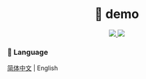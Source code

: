 <h1 align="center">🚀 demo</h1>

<p align="center">
<a target="_blank" href="https://github.com/zhouboyi1998/demo"> 
<img src="https://img.shields.io/github/stars/zhouboyi1998/demo?logo=github">
</a>
<a target="_blank" href="https://opensource.org/licenses/MIT"> 
<img src="https://img.shields.io/badge/license-MIT-red"> 
</a>
</p>

### 📖 Language

[简体中文](./README.md) | English
